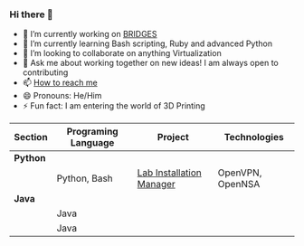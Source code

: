 ### Hi there 👋


<!--**ColbySawyer7/ColbySawyer7** is a ✨ _special_ ✨ repository because its `README.md` (this file) appears on your GitHub profile. -->

- 🔭 I’m currently working on [BRIDGES](https://cpopoviciu.github.io/BRIDGES/)
- 🌱 I’m currently learning Bash scripting, Ruby and advanced Python
- 👯 I’m looking to collaborate on anything Virtualization 
- 💬 Ask me about working together on new ideas! I am always open to contributing
- 📫 [How to reach me](https://colbysawyer7.github.io/)
- 😄 Pronouns: He/Him
- ⚡ Fun fact: I am entering the world of 3D Printing


| Section                   | Programing Language       | Project                   | Technologies
| ------------------------- | ------------------------- | ------------------------- | -------------------------
| **Python** |  |  | 
| | Python, Bash |[Lab Installation Manager](https://github.com/ColbySawyer7/Lab_Installation) | OpenVPN, OpenNSA
| **Java** | | |
| | Java |  | 
| | Java | | 
<!--
| **Clojure** | | | 
| | Clojure | [Sample Web App in Clojure](https://github.com/jzinedine/cp-infra/tree/master/src/cp_infra) | Clojure, Pedestal, Web Services
| **Rust** | | | 
| | Rust/Problem Solving | [Hanoi Problem in Rust with invariant cheks](https://github.com/jzinedine/rust_playground) | Rust
-->
